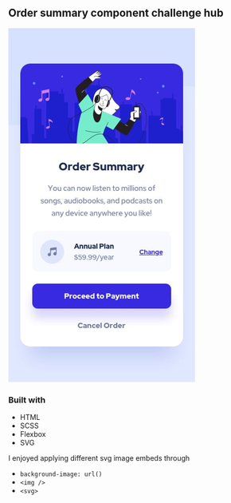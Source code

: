 ## Order summary component challenge hub

![screenshot with solution](./design/mobile-design.jpg)

### Built with

- HTML
- SCSS
- Flexbox
- SVG

I enjoyed applying different svg image embeds through

- `background-image: url()`
- `<img />`
- `<svg>`
